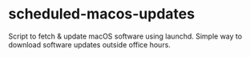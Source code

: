 # scheduled-macos-updates
Script to fetch &amp; update macOS software using launchd. Simple way to download software updates outside office hours.
